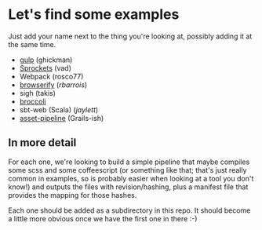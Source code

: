 # Let's find some examples

Just add your name next to the thing you're looking at, possibly adding it at the same time.

 * [gulp](https://github.com/jaylett/django-and-pipelines/tree/master/gulp) (ghickman)
 * [Sprockets](https://github.com/jaylett/django-and-pipelines/tree/master/sprockets) (vad)
 * Webpack (rosco77)
 * [browserify](https://github.com/jaylett/django-and-pipelines/tree/master/browserify-shell) (*rbarrois*)
 * sigh (takis)
 * [broccoli](https://github.com/jaylett/django-and-pipelines/tree/master/brocolli)
 * sbt-web (Scala) (*jaylett*)
 * [asset-pipeline](https://github.com/jaylett/django-and-pipelines/tree/master/asset-pipeline) (Grails-ish)

## In more detail

For each one, we're looking to build a simple pipeline that maybe compiles some scss and some coffeescript (or something like that; that's just really common in examples, so is probably easier when looking at a tool you don't know!) and outputs the files with revision/hashing, plus a manifest file that provides the mapping for those hashes.

Each one should be added as a subdirectory in this repo. It should become a little more obvious once we have the first one in there :-)
